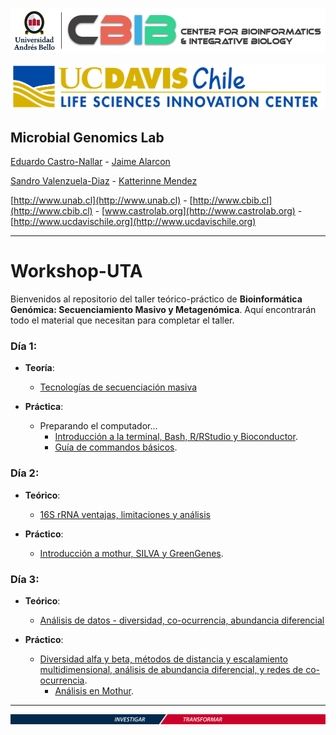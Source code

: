![UNAB_CBIB](https://github.com/microgenomics/Workshop-UTA/blob/master/images/logocbibhorizontal.png?raw=true)

![UCDavisChile](https://github.com/microgenomics/Workshop-UTA/blob/master/images/UCDavisChile.jpg?raw=true)

## Microbial Genomics Lab

[Eduardo Castro-Nallar](https://github.com/ecastron) - [Jaime Alarcon](https://github.com/jaimealarcon)

[Sandro Valenzuela-Diaz](https://github.com/Sanrrone) - [Katterinne Mendez](https://github.com/Katterinne)

[http://www.unab.cl](http://www.unab.cl) - [http://www.cbib.cl](http://www.cbib.cl) - [www.castrolab.org](http://www.castrolab.org) - [http://www.ucdavischile.org](http://www.ucdavischile.org)

---

# Workshop-UTA

Bienvenidos al repositorio del taller teórico-práctico de **Bioinformática Genómica: Secuenciamiento Masivo y Metagenómica**. Aquí encontrarán todo el material que necesitan para completar el taller.


### Día 1: 

+ **Teoría**: 
	+ [Tecnologías de secuenciación masiva](https://www.dropbox.com/s/75vrk3ia76pvrcg/d%C3%ADa01.pdf?dl=1)

+ **Práctica**:
	+ Preparando el computador...
		+ [Introducción a la terminal, Bash, R/RStudio y Bioconductor](https://github.com/microgenomics/Workshop-UTA/blob/master/Dia1/Dia1_IntroShellBashR.md).
		+ [Guía de commandos básicos](https://github.com/microgenomics/Workshop-UTA/blob/master/Dia1/GuiaComandosBasicosTerminal.md).
 
### Día 2:

+ **Teórico**:
	+ [16S rRNA ventajas, limitaciones y análisis](https://www.dropbox.com/s/13kq95vfm5ejd2b/d%C3%ADa02.pdf?dl=1)  

+ **Práctico**:
	+ [Introducción a mothur, SILVA y GreenGenes](https://github.com/microgenomics/Workshop-UTA/blob/master/Dia2/Dia2_Mothur.md).

### Día 3:

+ **Teórico**:
	+ [Análisis de datos - diversidad, co-ocurrencia, abundancia diferencial]()

+ **Práctico**:
	+ [Diversidad alfa y beta, métodos de distancia y escalamiento multidimensional, análisis de abundancia diferencial, y redes de co-ocurrencia](https://github.com/microgenomics/Workshop-UTA/blob/master/Dia3/Dia3_DivAbund.md).
		+ [Análisis en Mothur](https://github.com/microgenomics/Workshop-UTA/blob/master/Dia3/Dia3_DivAbund_Mothur.md).

---

![bot](https://github.com/microgenomics/Workshop-UTA/blob/master/images/huinchaunab.jpg?raw=true)
